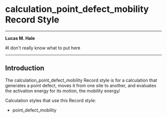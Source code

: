 # calculation_point_defect_mobility Record Style

--------------------------------------------------------------------------------

**Lucas M. Hale**

#I don't really know what to put here

--------------------------------------------------------------------------------

## Introduction

The calculation_point_defect_mobility Record style is for a calculation that
generates a point defect, moves it from one site to another, and evaluates
the activation energy for its motion, the mobility energy/

Calculation styles that use this Record style:

- point_defect_mobility
